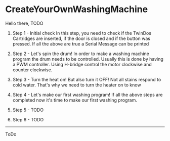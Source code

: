# CreateYourOwnWashingMachine


Hello there,
TODO

1. Step 1 - Initial check
	In this step, you need to check if the TwinDos Cartridges are inserted, if the door is closed 
	and if the button was pressed. If all the above are true a Serial Message can be printed

2. Step 2 - Let's spin the drum!
	In order to make a washing machine program the drum needs to be controlled. Usually this is done 
	by having a PWM controller. Using H-bridge control the motor clockwise and counter clockwise. 

3. Step 3 - Turn the heat on! But also turn it OFF!
	Not all stains respond to cold water. That's why we need to turn the heater on
	to know 
4. Step 4 - Let's make our first washing program! If all the above steps are completed now it's time 
   to make our first washing program.
5. Step 5 - TODO
6. Step 6 - TODO

--------------
ToDo

